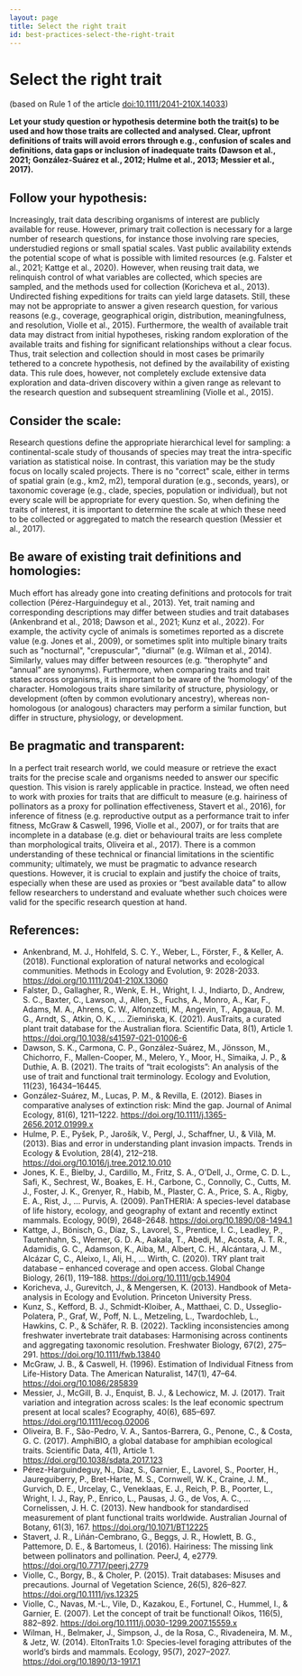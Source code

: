 ```yaml
---
layout: page
title: Select the right trait
id: best-practices-select-the-right-trait
---
```


# Select the right trait
(based on Rule 1 of the article [doi:10.1111/2041-210X.14033](https://doi.org/10.1111/2041-210X.14033))

**Let your study question or hypothesis determine both the trait(s) to be used and how those traits are collected and analysed. Clear, upfront definitions of traits will avoid errors through e.g., confusion of scales and definitions, data gaps or inclusion of inadequate traits (Dawson et al., 2021; González-Suárez et al., 2012; Hulme et al., 2013; Messier et al., 2017).**

## Follow your hypothesis: 
Increasingly, trait data describing organisms of interest are publicly available for reuse. However, primary trait collection is necessary for a large number of research questions, for instance those involving rare species, understudied regions or small spatial scales. Vast public availability extends the potential scope of what is possible with limited resources (e.g. Falster et al., 2021; Kattge et al., 2020). However, when reusing trait data, we relinquish control of what variables are collected, which species are sampled, and the methods used for collection (Koricheva et al., 2013). Undirected fishing expeditions for traits can yield large datasets. Still, these may not be appropriate to answer a given research question, for various reasons (e.g., coverage, geographical origin, distribution, meaningfulness, and resolution, Violle et al., 2015). Furthermore, the wealth of available trait data may distract from initial hypotheses, risking random exploration of the available traits and fishing for significant relationships without a clear focus. Thus, trait selection and collection should in most cases be primarily tethered to a concrete hypothesis, not defined by the availability of existing data. This rule does, however, not completely exclude extensive data exploration and data-driven discovery within a given range as relevant to the research question and subsequent streamlining (Violle et al., 2015). 

## Consider the scale: 
Research questions define the appropriate hierarchical level for sampling: a continental-scale study of thousands of species may treat the intra-specific variation as statistical noise. In contrast, this variation may be the study focus on locally scaled projects. There is no "correct" scale, either in terms of spatial grain (e.g., km2, m2), temporal duration (e.g., seconds, years), or taxonomic coverage (e.g., clade, species, population or individual), but not every scale will be appropriate for every question. So, when defining the traits of interest, it is important to determine the scale at which these need to be collected or aggregated to match the research question (Messier et al., 2017). 

## Be aware of existing trait definitions and homologies: 
Much effort has already gone into creating definitions and protocols for trait collection (Pérez-Harguindeguy et al., 2013). Yet, trait naming and corresponding descriptions may differ between studies and trait databases (Ankenbrand et al., 2018; Dawson et al., 2021; Kunz et al., 2022). For example, the activity cycle of animals is sometimes reported as a discrete value (e.g. Jones et al., 2009), or sometimes split into multiple binary traits such as "nocturnal", "crepuscular", "diurnal" (e.g. Wilman et al., 2014). Similarly, values may differ between resources (e.g. “therophyte” and “annual” are synonyms). Furthermore, when comparing traits and trait states across organisms, it is important to be aware of the ‘homology’ of the character. Homologous traits share similarity of structure, physiology, or development (often by common evolutionary ancestry), whereas non-homologous (or analogous) characters may perform a similar function, but differ in structure, physiology, or development.      

## Be pragmatic and transparent: 
In a perfect trait research world, we could measure or retrieve the exact traits for the precise scale and organisms needed to answer our specific question. This vision is rarely applicable in practice. Instead, we often need to work with proxies for traits that are difficult to measure (e.g. hairiness of pollinators as a proxy for pollination effectiveness, Stavert et al., 2016), for inference of fitness (e.g. reproductive output as a performance trait to infer fitness, McGraw & Caswell, 1996, Violle et al., 2007), or for traits that are incomplete in a database (e.g. diet or behavioural traits are less complete than morphological traits, Oliveira et al., 2017). There is a common understanding of these technical or financial limitations in the scientific community; ultimately, we must be pragmatic to advance research questions. However, it is crucial to explain and justify the choice of traits, especially when these are used as proxies or “best available data” to allow fellow researchers to understand and evaluate whether such choices were valid for the specific research question at hand.  

## References:
* Ankenbrand, M. J., Hohlfeld, S. C. Y., Weber, L., Förster, F., & Keller, A. (2018). Functional exploration of natural networks and ecological communities. Methods in Ecology and Evolution, 9: 2028-2033. https://doi.org/10.1111/2041-210X.13060
* Falster, D., Gallagher, R., Wenk, E. H., Wright, I. J., Indiarto, D., Andrew, S. C., Baxter, C., Lawson, J., Allen, S., Fuchs, A., Monro, A., Kar, F., Adams, M. A., Ahrens, C. W., Alfonzetti, M., Angevin, T., Apgaua, D. M. G., Arndt, S., Atkin, O. K., … Ziemińska, K. (2021). AusTraits, a curated plant trait database for the Australian flora. Scientific Data, 8(1), Article 1. https://doi.org/10.1038/s41597-021-01006-6
* Dawson, S. K., Carmona, C. P., González-Suárez, M., Jönsson, M., Chichorro, F., Mallen-Cooper, M., Melero, Y., Moor, H., Simaika, J. P., & Duthie, A. B. (2021). The traits of “trait ecologists”: An analysis of the use of trait and functional trait terminology. Ecology and Evolution, 11(23), 16434–16445.
* González-Suárez, M., Lucas, P. M., & Revilla, E. (2012). Biases in comparative analyses of extinction risk: Mind the gap. Journal of Animal Ecology, 81(6), 1211–1222. https://doi.org/10.1111/j.1365-2656.2012.01999.x
* Hulme, P. E., Pyšek, P., Jarošík, V., Pergl, J., Schaffner, U., & Vilà, M. (2013). Bias and error in understanding plant invasion impacts. Trends in Ecology & Evolution, 28(4), 212–218. https://doi.org/10.1016/j.tree.2012.10.010
* Jones, K. E., Bielby, J., Cardillo, M., Fritz, S. A., O’Dell, J., Orme, C. D. L., Safi, K., Sechrest, W., Boakes, E. H., Carbone, C., Connolly, C., Cutts, M. J., Foster, J. K., Grenyer, R., Habib, M., Plaster, C. A., Price, S. A., Rigby, E. A., Rist, J., … Purvis, A. (2009). PanTHERIA: A species-level database of life history, ecology, and geography of extant and recently extinct mammals. Ecology, 90(9), 2648–2648. https://doi.org/10.1890/08-1494.1
* Kattge, J., Bönisch, G., Díaz, S., Lavorel, S., Prentice, I. C., Leadley, P., Tautenhahn, S., Werner, G. D. A., Aakala, T., Abedi, M., Acosta, A. T. R., Adamidis, G. C., Adamson, K., Aiba, M., Albert, C. H., Alcántara, J. M., Alcázar C, C., Aleixo, I., Ali, H., … Wirth, C. (2020). TRY plant trait database – enhanced coverage and open access. Global Change Biology, 26(1), 119–188. https://doi.org/10.1111/gcb.14904
* Koricheva, J., Gurevitch, J., & Mengersen, K. (2013). Handbook of Meta-analysis in Ecology and Evolution. Princeton University Press.
* Kunz, S., Kefford, B. J., Schmidt-Kloiber, A., Matthaei, C. D., Usseglio-Polatera, P., Graf, W., Poff, N. L., Metzeling, L., Twardochleb, L., Hawkins, C. P., & Schäfer, R. B. (2022). Tackling inconsistencies among freshwater invertebrate trait databases: Harmonising across continents and aggregating taxonomic resolution. Freshwater Biology, 67(2), 275–291. https://doi.org/10.1111/fwb.13840
* McGraw, J. B., & Caswell, H. (1996). Estimation of Individual Fitness from Life-History Data. The American Naturalist, 147(1), 47–64. https://doi.org/10.1086/285839
* Messier, J., McGill, B. J., Enquist, B. J., & Lechowicz, M. J. (2017). Trait variation and integration across scales: Is the leaf economic spectrum present at local scales? Ecography, 40(6), 685–697. https://doi.org/10.1111/ecog.02006
* Oliveira, B. F., São-Pedro, V. A., Santos-Barrera, G., Penone, C., & Costa, G. C. (2017). AmphiBIO, a global database for amphibian ecological traits. Scientific Data, 4(1), Article 1. https://doi.org/10.1038/sdata.2017.123
* Pérez-Harguindeguy, N., Díaz, S., Garnier, E., Lavorel, S., Poorter, H., Jaureguiberry, P., Bret-Harte, M. S., Cornwell, W. K., Craine, J. M., Gurvich, D. E., Urcelay, C., Veneklaas, E. J., Reich, P. B., Poorter, L., Wright, I. J., Ray, P., Enrico, L., Pausas, J. G., de Vos, A. C., … Cornelissen, J. H. C. (2013). New handbook for standardised measurement of plant functional traits worldwide. Australian Journal of Botany, 61(3), 167. https://doi.org/10.1071/BT12225
* Stavert, J. R., Liñán-Cembrano, G., Beggs, J. R., Howlett, B. G., Pattemore, D. E., & Bartomeus, I. (2016). Hairiness: The missing link between pollinators and pollination. PeerJ, 4, e2779. https://doi.org/10.7717/peerj.2779
* Violle, C., Borgy, B., & Choler, P. (2015). Trait databases: Misuses and precautions. Journal of Vegetation Science, 26(5), 826–827. https://doi.org/10.1111/jvs.12325
* Violle, C., Navas, M.-L., Vile, D., Kazakou, E., Fortunel, C., Hummel, I., & Garnier, E. (2007). Let the concept of trait be functional! Oikos, 116(5), 882–892. https://doi.org/10.1111/j.0030-1299.2007.15559.x
* Wilman, H., Belmaker, J., Simpson, J., de la Rosa, C., Rivadeneira, M. M., & Jetz, W. (2014). EltonTraits 1.0: Species-level foraging attributes of the world’s birds and mammals. Ecology, 95(7), 2027–2027. https://doi.org/10.1890/13-1917.1
